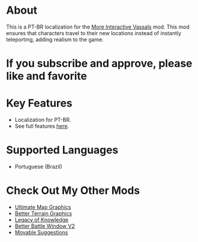 # About

This is a PT-BR localization for the [More Interactive Vassals](https://steamcommunity.com/sharedfiles/filedetails/?id=2712590542) mod. This mod ensures that characters travel to their new locations instead of instantly teleporting, adding realism to the game.

# If you subscribe and approve, please like and favorite

# Key Features

- Localization for PT-BR.
- See full features [here](https://steamcommunity.com/sharedfiles/filedetails/?id=2712590542).

# Supported Languages

- Portuguese (Brazil)

# Check Out My Other Mods

- [Ultimate Map Graphics](https://steamcommunity.com/sharedfiles/filedetails/?id=3293659496)
- [Better Terrain Graphics](https://steamcommunity.com/sharedfiles/filedetails/?id=3305519391)
- [Legacy of Knowledge](https://steamcommunity.com/sharedfiles/filedetails/?id=3300642878)
- [Better Battle Window V2](https://steamcommunity.com/sharedfiles/filedetails/?id=3305890494)
- [Movable Suggestions](https://steamcommunity.com/sharedfiles/filedetails/?id=3308667178)